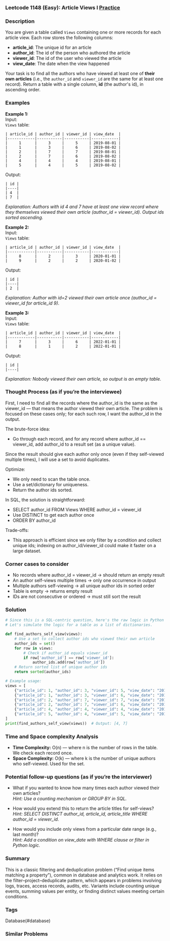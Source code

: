 ### Leetcode 1148 (Easy): Article Views I [Practice](https://leetcode.com/problems/article-views-i)

### Description  
You are given a table called `Views` containing one or more records for each article view. Each row stores the following columns:  
- **article_id**: The unique id for an article  
- **author_id**: The id of the person who authored the article  
- **viewer_id**: The id of the user who viewed the article  
- **view_date**: The date when the view happened  

Your task is to find all the authors who have viewed at least one of **their own articles** (i.e., the `author_id` and `viewer_id` are the same for at least one record). Return a table with a single column, **id** (the author's id), in ascending order.

### Examples  

**Example 1:**  
Input:  
`Views` table:
```
| article_id | author_id | viewer_id | view_date  |
|------------|-----------|-----------|------------|
|     1      |     3     |     5     | 2019-08-01 |
|     1      |     3     |     6     | 2019-08-02 |
|     2      |     7     |     7     | 2019-08-01 |
|     2      |     7     |     6     | 2019-08-02 |
|     4      |     4     |     4     | 2019-08-01 |
|     5      |     4     |     5     | 2019-08-02 |
```
Output:  
```
| id |
|----|
| 4  |
| 7  |
```
*Explanation: Authors with id 4 and 7 have at least one view record where they themselves viewed their own article (author_id = viewer_id). Output ids sorted ascending.*

**Example 2:**  
Input:  
`Views` table:
```
| article_id | author_id | viewer_id | view_date  |
|------------|-----------|-----------|------------|
|     8      |     2     |     3     | 2020-01-01 |
|     9      |     2     |     2     | 2020-01-02 |
```
Output:  
```
| id |
|----|
| 2  |
```
*Explanation: Author with id=2 viewed their own article once (author_id = viewer_id for article_id 9).*

**Example 3:**  
Input:  
`Views` table:
```
| article_id | author_id | viewer_id | view_date  |
|------------|-----------|-----------|------------|
|     7      |     3     |     6     | 2022-01-01 |
|     8      |     1     |     2     | 2022-01-01 |
```
Output:  
```
| id |
|----|
```
*Explanation: Nobody viewed their own article, so output is an empty table.*

### Thought Process (as if you’re the interviewee)  
First, I need to find all the records where the author_id is the same as the viewer_id — that means the author viewed their own article. The problem is focused on these cases only; for each such row, I want the author_id in the output.

The brute-force idea:  
- Go through each record, and for any record where author_id == viewer_id, add author_id to a result set (as a unique value).

Since the result should give each author only once (even if they self-viewed multiple times), I will use a set to avoid duplicates.

Optimize:  
- We only need to scan the table once.
- Use a set/dictionary for uniqueness.
- Return the author ids sorted.

In SQL, the solution is straightforward:  
- SELECT author_id FROM Views WHERE author_id = viewer_id  
- Use DISTINCT to get each author once  
- ORDER BY author_id

Trade-offs:  
- This approach is efficient since we only filter by a condition and collect unique ids; indexing on author_id/viewer_id could make it faster on a large dataset.

### Corner cases to consider  
- No records where author_id = viewer_id → should return an empty result
- An author self-views multiple times → only one occurrence in output
- Multiple authors self-viewing → all unique author ids in sorted order
- Table is empty → returns empty result
- IDs are not consecutive or ordered → must still sort the result

### Solution

```python
# Since this is a SQL-centric question, here's the raw logic in Python for clarity.
# Let's simulate the logic for a table as a list of dictionaries.

def find_authors_self_view(views):
    # Use a set to collect author ids who viewed their own article
    author_ids = set()
    for row in views:
        # Check if author_id equals viewer_id
        if row['author_id'] == row['viewer_id']:
            author_ids.add(row['author_id'])
    # Return sorted list of unique author ids
    return sorted(author_ids)

# Example usage:
views = [
    {"article_id": 1, "author_id": 3, "viewer_id": 5, "view_date": "2019-08-01"},
    {"article_id": 1, "author_id": 3, "viewer_id": 6, "view_date": "2019-08-02"},
    {"article_id": 2, "author_id": 7, "viewer_id": 7, "view_date": "2019-08-01"},
    {"article_id": 2, "author_id": 7, "viewer_id": 6, "view_date": "2019-08-02"},
    {"article_id": 4, "author_id": 4, "viewer_id": 4, "view_date": "2019-08-01"},
    {"article_id": 5, "author_id": 4, "viewer_id": 5, "view_date": "2019-08-02"},
]
print(find_authors_self_view(views))  # Output: [4, 7]
```

### Time and Space complexity Analysis  

- **Time Complexity:** O(n) — where n is the number of rows in the table. We check each record once.
- **Space Complexity:** O(k) — where k is the number of unique authors who self-viewed. Used for the set.

### Potential follow-up questions (as if you’re the interviewer)  

- What if you wanted to know how many times each author viewed their own articles?  
  *Hint: Use a counting mechanism or GROUP BY in SQL.*

- How would you extend this to return the article titles for self-views?  
  *Hint: SELECT DISTINCT author_id, article_id, article_title WHERE author_id = viewer_id.*

- How would you include only views from a particular date range (e.g., last month)?  
  *Hint: Add a condition on view_date with WHERE clause or filter in Python logic.*

### Summary
This is a classic filtering and deduplication problem (“Find unique items matching a property”), common in database and analytics work. It relies on the filter–project–deduplicate pattern, which appears in problems involving logs, traces, access records, audits, etc. Variants include counting unique events, summing values per entity, or finding distinct values meeting certain conditions.

### Tags
Database(#database)

### Similar Problems
